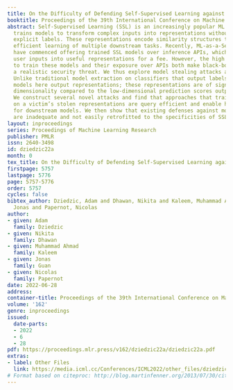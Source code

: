 ```yaml
---
title: On the Difficulty of Defending Self-Supervised Learning against Model Extraction
booktitle: Proceedings of the 39th International Conference on Machine Learning
abstract: Self-Supervised Learning (SSL) is an increasingly popular ML paradigm that
  trains models to transform complex inputs into representations without relying on
  explicit labels. These representations encode similarity structures that enable
  efficient learning of multiple downstream tasks. Recently, ML-as-a-Service providers
  have commenced offering trained SSL models over inference APIs, which transform
  user inputs into useful representations for a fee. However, the high cost involved
  to train these models and their exposure over APIs both make black-box extraction
  a realistic security threat. We thus explore model stealing attacks against SSL.
  Unlike traditional model extraction on classifiers that output labels, the victim
  models here output representations; these representations are of significantly higher
  dimensionality compared to the low-dimensional prediction scores output by classifiers.
  We construct several novel attacks and find that approaches that train directly
  on a victim’s stolen representations are query efficient and enable high accuracy
  for downstream models. We then show that existing defenses against model extraction
  are inadequate and not easily retrofitted to the specificities of SSL.
layout: inproceedings
series: Proceedings of Machine Learning Research
publisher: PMLR
issn: 2640-3498
id: dziedzic22a
month: 0
tex_title: On the Difficulty of Defending Self-Supervised Learning against Model Extraction
firstpage: 5757
lastpage: 5776
page: 5757-5776
order: 5757
cycles: false
bibtex_author: Dziedzic, Adam and Dhawan, Nikita and Kaleem, Muhammad Ahmad and Guan,
  Jonas and Papernot, Nicolas
author:
- given: Adam
  family: Dziedzic
- given: Nikita
  family: Dhawan
- given: Muhammad Ahmad
  family: Kaleem
- given: Jonas
  family: Guan
- given: Nicolas
  family: Papernot
date: 2022-06-28
address:
container-title: Proceedings of the 39th International Conference on Machine Learning
volume: '162'
genre: inproceedings
issued:
  date-parts:
  - 2022
  - 6
  - 28
pdf: https://proceedings.mlr.press/v162/dziedzic22a/dziedzic22a.pdf
extras:
- label: Other Files
  link: https://media.icml.cc/Conferences/ICML2022/other_files/dziedzic22a-supp.zip
# Format based on citeproc: http://blog.martinfenner.org/2013/07/30/citeproc-yaml-for-bibliographies/
---
```

